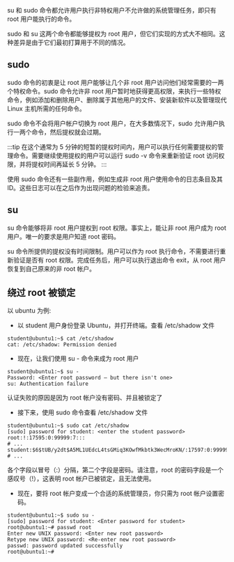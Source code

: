 su 和 sudo 命令都允许用户执行非特权用户不允许做的系统管理任务，即只有 root 用户能执行的命令。

sudo 和 su 这两个命令都能够提权为 root 用户，但它们实现的方式大不相同。这种差异是由于它们最初打算用于不同的情况。

## sudo

sudo 命令的初衷是让 root 用户能够让几个非 root 用户访问他们经常需要的一两个特权命令。sudo 命令允许非 root 用户暂时地获得更高权限，来执行一些特权命令，例如添加和删除用户、删除属于其他用户的文件、安装新软件以及管理现代 Linux 主机所需的任何命令。

sudo 命令不会将用户帐户切换为 root 用户，在大多数情况下，sudo 允许用户执行一两个命令，然后提权就会过期。

:::tip
在这个通常为 5 分钟的短暂的提权时间内，用户可以执行任何需要提权的管理命令。需要继续使用提权的用户可以运行 sudo -v 命令来重新验证 root 访问权限，并将提权时间再延长 5 分钟。
:::

使用 sudo 命令还有一些副作用，例如生成非 root 用户使用命令的日志条目及其 ID。这些日志可以在之后作为出现问题的检验来追责。

## su

su 命令能够将非 root 用户提权到 root 权限。事实上，能让非 root 用户成为 root 用户。唯一的要求是用户知道 root 密码。

su 命令所提供的提权没有时间限制。用户可以作为 root 执行命令，不需要进行重新验证是否有 root 权限。完成任务后，用户可以执行退出命令 exit，从 root 用户恢复到自己原来的非 root 帐户。

## 绕过 root 被锁定

以 ubuntu 为例:

- 以 student 用户身份登录 Ubuntu，并打开终端。查看 /etc/shadow 文件

```shell
student@ubuntu1:~$ cat /etc/shadow
cat: /etc/shadow: Permission denied
```

- 现在，让我们使用 su - 命令来成为 root 用户

```shell
student@ubuntu1:~$ su -
Password: <Enter root password – but there isn't one>
su: Authentication failure
```

认证失败的原因是因为 root 帐户没有密码、并且被锁定了

- 接下来，使用 sudo 命令查看 /etc/shadow 文件

```shell
student@ubuntu1:~$ sudo cat /etc/shadow
[sudo] password for student: <enter the student password>
root:!:17595:0:99999:7:::
# ...
student:$6$tUB/y2dt$A5ML1UEdcL4tsGMiq3KOwfMkbtk3WecMroKN/:17597:0:99999:7:::
# ...
```

各个字段以冒号（:）分隔，第二个字段是密码。请注意，root 的密码字段是一个感叹号（!），这表明 root 帐户已被锁定，且无法使用。

- 现在，要将 root 帐户变成一个合适的系统管理员，你只需为 root 帐户设置密码。

```shell
student@ubuntu1:~$ sudo su -
[sudo] password for student: <Enter password for student>
root@ubuntu1:~# passwd root
Enter new UNIX password: <Enter new root password>
Retype new UNIX password: <Re-enter new root password>
passwd: password updated successfully
root@ubuntu1:~#

```
